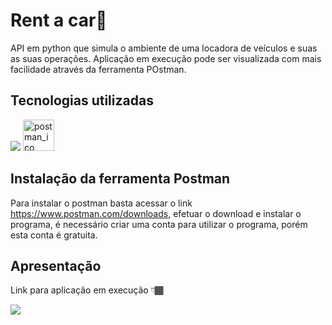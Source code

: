 # Rent a car🚗

API em python que simula o ambiente de uma locadora de veículos e suas as suas operações. Aplicação em execução pode ser visualizada com mais facilidade através da ferramenta POstman.

## Tecnologias utilizadas
<div> 
  <a><img src="https://img.shields.io/badge/Python-3776AB?style=for-the-badge&logo=python&logoColor=white" target="_blank"></a>
  <a><img width="50" height="50" alt="postman_ico" src="https://user-images.githubusercontent.com/120280849/210232936-a5606c8c-8532-4850-a2ed-804eb0012db2.png" target="_blank"></a>
</div>

 ## Instalação da ferramenta Postman
 
 Para instalar o postman basta acessar o link https://www.postman.com/downloads, efetuar o download e instalar o programa, é necessário criar uma conta para utilizar o programa, porém esta conta é gratuita.
 
 ## Apresentação 
 
 Link para aplicação em execução 👇🏾
 <div> 
  <a href="https://youtu.be/7h6HaoNBDco" target="_blank"><img src="https://img.shields.io/badge/YouTube-FF0000?style=for-the-badge&logo=youtube&logoColor=white" target="_blank"></a>
 </div>
